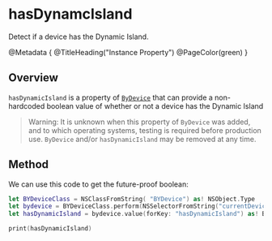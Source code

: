 # hasDynamcIsland 
Detect if a device has the Dynamic Island.

@Metadata {
    @TitleHeading("Instance Property")
    @PageColor(green)
}

## Overview

`hasDynamicIsland` is a property of [`ByDevice`](<doc:ByDevice>) that can provide a non-hardcoded boolean value of whether or not a device has the Dynamic Island

> Warning: It is unknown when this property of `ByDevice` was added, and to which operating systems, testing is required before production use. `ByDevice` and/or `hasDynamicIsland` may be removed at any time.

## Method

We can use this code to get the future-proof boolean:
```swift
let BYDeviceClass = NSClassFromString( "BYDevice") as! NSObject.Type
let bydevice = BYDeviceClass.perform(NSSelectorFromString("currentDevice")).takeUnretainedValue() as! NSObject
let hasDynamicIsland = bydevice.value(forKey: "hasDynamicIsland") as! Bool

print(hasDynamicIsland)
```
